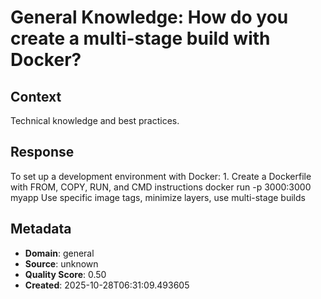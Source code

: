 # General Knowledge: How do you create a multi-stage build with Docker?

## Context
Technical knowledge and best practices.

## Response
To set up a development environment with Docker: 1. Create a Dockerfile with FROM, COPY, RUN, and CMD instructions docker run -p 3000:3000 myapp Use specific image tags, minimize layers, use multi-stage builds

## Metadata
- **Domain**: general
- **Source**: unknown
- **Quality Score**: 0.50
- **Created**: 2025-10-28T06:31:09.493605